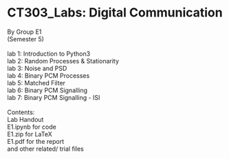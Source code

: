# CT303_Labs: Digital Communication
By Group E1<br>
(Semester 5)<br>
<br>
lab 1: Introduction to Python3<br>
lab 2: Random Processes & Stationarity<br>
lab 3: Noise and PSD<br>
lab 4: Binary PCM Processes<br>
lab 5: Matched Filter<br>
lab 6: Binary PCM Signalling<br>
lab 7: Binary PCM Signalling - ISI<br>
<br>
Contents: <br>
Lab Handout<br>
E1.ipynb for code<br>
E1.zip for LaTeX<br>
E1.pdf for the report<br>
and other related/ trial files<br>
